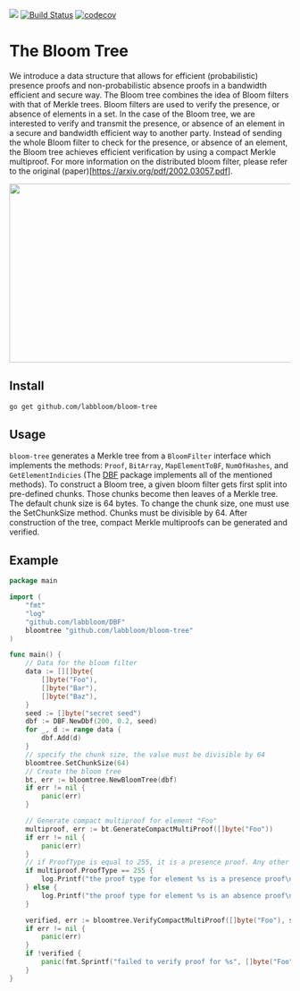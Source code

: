 [![](https://img.shields.io/badge/made%20by-Bloom%20Lab-blue.svg?style=flat-square)](https://bloomlab.io)
[![Build Status](https://travis-ci.com/labbloom/bloom-tree.svg?token=KzkBQ6duyh2GgqS9Be5J&branch=master)](https://travis-ci.com/labbloom/bloom-tree)
[![codecov](https://codecov.io/gh/labbloom/bloom-tree/branch/master/graph/badge.svg?token=xLnQTvQe2W)](https://codecov.io/gh/labbloom/bloom-tree)

# The Bloom Tree
We introduce a data structure that allows for efficient (probabilistic)  presence proofs and non-probabilistic absence proofs in a bandwidth efficient and secure way. The Bloom tree combines the idea of Bloom filters with that of Merkle trees. Bloom filters are used to verify the presence, or absence of elements in a set. In the case of the Bloom tree, we are interested to verify and transmit the presence, or absence of an element in a secure and bandwidth efficient way to another party. Instead of sending the whole Bloom filter to check for the presence, or absence of an element, the Bloom tree achieves efficient verification by using a compact Merkle multiproof. For more information on the distributed bloom filter, please refer to the original (paper)[https://arxiv.org/pdf/2002.03057.pdf].

<img src="https://github.com/labbloom/bloom-tree/blob/master/img/bloom-tree.png" class="center" width="700" height="320">

## Install
```sh
go get github.com/labbloom/bloom-tree
```

## Usage
`bloom-tree` generates a Merkle tree from a `BloomFilter` interface which implements the methods: `Proof`, `BitArray`, `MapElementToBF`, `NumOfHashes`, and `GetElementIndicies` (The [DBF](https://github.com/labbloom/DBF) package implements all of the mentioned methods). To construct a Bloom tree, a given bloom filter gets first split into pre-defined chunks. Those chunks become then leaves of a Merkle tree. The default chunk size is 64 bytes. To change the chunk size, one must use the SetChunkSize method. Chunks must be divisible by 64. 
After construction of the tree, compact Merkle multiproofs can be generated and verified. 


## Example

```go
package main

import (
	"fmt"
	"log"
	"github.com/labbloom/DBF"
	bloomtree "github.com/labbloom/bloom-tree"
)

func main() {
	// Data for the bloom filter
	data := [][]byte{
		[]byte("Foo"),
		[]byte("Bar"),
		[]byte("Baz"),
	}
	seed := []byte("secret seed")
	dbf := DBF.NewDbf(200, 0.2, seed)
	for _, d := range data {
		dbf.Add(d)
	}
	// specify the chunk size, the value must be divisible by 64
	bloomtree.SetChunkSize(64)
	// Create the bloom tree
	bt, err := bloomtree.NewBloomTree(dbf)
	if err != nil {
		panic(err)
	}

	// Generate compact multiproof for element "Foo"
	multiproof, err := bt.GenerateCompactMultiProof([]byte("Foo"))
	if err != nil {
		panic(err)
	}
	// if ProofType is equal to 255, it is a presence proof. Any other value means that it is an absence proof.
	if multiproof.ProofType == 255 {
		log.Printf("the proof type for element %s is a presence proof\n", []byte("Foo"))
	} else {
		log.Printf("the proof type for element %s is an absence proof\n", []byte("Foo"))
	}

	verified, err := bloomtree.VerifyCompactMultiProof([]byte("Foo"), seed, multiproof, bt.Root(), bt.GetBloomFilter())
	if err != nil {
		panic(err)
	}
	if !verified {
		panic(fmt.Sprintf("failed to verify proof for %s", []byte("Foo")))
	}
}

```
